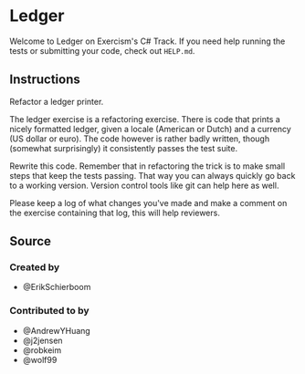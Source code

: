 # Ledger

Welcome to Ledger on Exercism's C# Track.
If you need help running the tests or submitting your code, check out `HELP.md`.

## Instructions

Refactor a ledger printer.

The ledger exercise is a refactoring exercise. There is code that prints a
nicely formatted ledger, given a locale (American or Dutch) and a currency (US
dollar or euro). The code however is rather badly written, though (somewhat
surprisingly) it consistently passes the test suite.

Rewrite this code. Remember that in refactoring the trick is to make small steps
that keep the tests passing. That way you can always quickly go back to a
working version.  Version control tools like git can help here as well.

Please keep a log of what changes you've made and make a comment on the exercise
containing that log, this will help reviewers.

## Source

### Created by

- @ErikSchierboom

### Contributed to by

- @AndrewYHuang
- @j2jensen
- @robkeim
- @wolf99